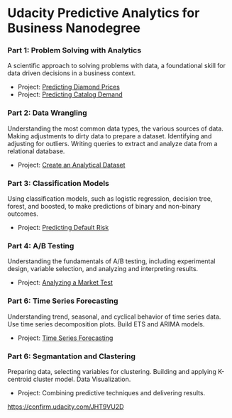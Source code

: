 # Udacity Predictive Analytics for Business Nanodegree

### Part 1: Problem Solving with Analytics
A scientific approach to solving problems with data, a foundational skill for data driven decisions in a business context. 
- Project: [Predicting Diamond Prices](https://github.com/lllana/Udacity_Problem_Solving_with_Analytics)
- Project: [Predicting Catalog Demand](https://github.com/lllana/Udacity_Project2_Problem_Solving_with_Analytics)

### Part 2: Data Wrangling
Understanding the most common data types, the various sources of data. Making adjustments to dirty data to prepare a dataset. Identifying and adjusting for outliers. Writing queries to extract and analyze data from a relational database.
- Project: [Create an Analytical Dataset](https://github.com/lllana/Udacity_Project2_Data-Wrangling)

### Part 3: Classification Models
Using classification models, such as logistic regression, decision tree, forest, and boosted, to make predictions of binary and non-binary outcomes.
- Project: [Predicting Default Risk](https://github.com/lllana/Udacity_Project_Classification_Models)

### Part 4: A/B Testing 
Understanding the fundamentals of A/B testing, including experimental design, variable selection, and analyzing and interpreting results.
- Project: [Analyzing a Market Test](https://github.com/lllana/Udacity_Analyzing_a_Market_Test)

### Part 6: Time Series Forecasting
Understanding trend, seasonal, and cyclical behavior of time series data. Use time series decomposition plots. Build ETS and ARIMA models.
- Project: [Time Series Forecasting](https://github.com/lllana/Udacity_Time_Series_Forecasting)

### Part 6: Segmantation and Clastering
Preparing data, selecting variables for clustering. Building and applying K-centroid cluster model. Data Visualization.  
- Project: Combining predictive techniques and delivering results.

https://confirm.udacity.com/JHT9VU2D

